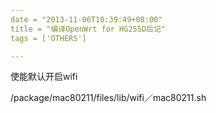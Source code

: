 ```yaml
---
date = "2013-11-06T10:39:49+08:00"
title = "编译OpenWrt for HG255D后记"
tags = ['OTHERS']

---
```


使能默认开启wifi

/package/mac80211/files/lib/wifi／mac80211.sh
